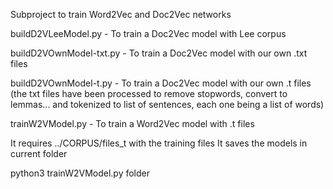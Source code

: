 Subproject  to train Word2Vec and Doc2Vec networks

buildD2VLeeModel.py - To train a Doc2Vec model with Lee corpus

buildD2VOwnModel-txt.py - To train a Doc2Vec model with our own .txt files

buildD2VOwnModel-t.py - To train a Doc2Vec model with our own .t files (the txt files have been processed to remove stopwords, convert to lemmas... and tokenized to list of sentences, each one being a list of words)


trainW2VModel.py - To train a Word2Vec model with .t files

It requires ../CORPUS/files_t with the training files
It saves the models in current folder

python3 trainW2VModel.py folder